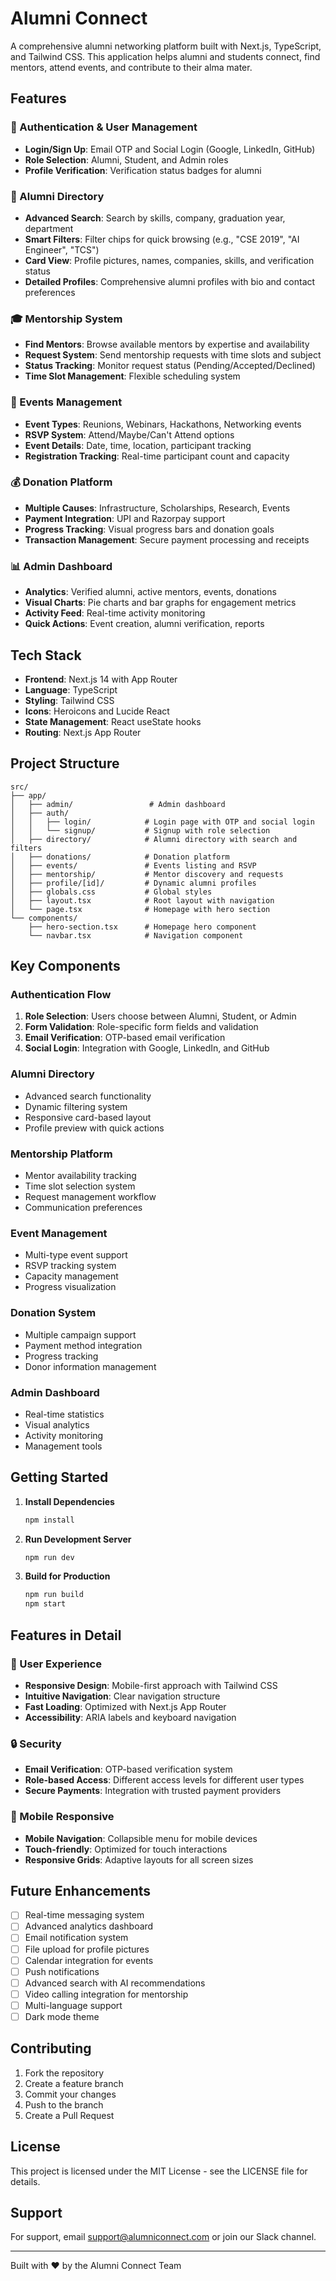 # Alumni Connect

A comprehensive alumni networking platform built with Next.js, TypeScript, and Tailwind CSS. This application helps alumni and students connect, find mentors, attend events, and contribute to their alma mater.

## Features

### 🔐 Authentication & User Management
- **Login/Sign Up**: Email OTP and Social Login (Google, LinkedIn, GitHub)
- **Role Selection**: Alumni, Student, and Admin roles
- **Profile Verification**: Verification status badges for alumni

### 👥 Alumni Directory
- **Advanced Search**: Search by skills, company, graduation year, department
- **Smart Filters**: Filter chips for quick browsing (e.g., "CSE 2019", "AI Engineer", "TCS")
- **Card View**: Profile pictures, names, companies, skills, and verification status
- **Detailed Profiles**: Comprehensive alumni profiles with bio and contact preferences

### 🎓 Mentorship System
- **Find Mentors**: Browse available mentors by expertise and availability
- **Request System**: Send mentorship requests with time slots and subject
- **Status Tracking**: Monitor request status (Pending/Accepted/Declined)
- **Time Slot Management**: Flexible scheduling system

### 📅 Events Management
- **Event Types**: Reunions, Webinars, Hackathons, Networking events
- **RSVP System**: Attend/Maybe/Can't Attend options
- **Event Details**: Date, time, location, participant tracking
- **Registration Tracking**: Real-time participant count and capacity

### 💰 Donation Platform
- **Multiple Causes**: Infrastructure, Scholarships, Research, Events
- **Payment Integration**: UPI and Razorpay support
- **Progress Tracking**: Visual progress bars and donation goals
- **Transaction Management**: Secure payment processing and receipts

### 📊 Admin Dashboard
- **Analytics**: Verified alumni, active mentors, events, donations
- **Visual Charts**: Pie charts and bar graphs for engagement metrics
- **Activity Feed**: Real-time activity monitoring
- **Quick Actions**: Event creation, alumni verification, reports

## Tech Stack

- **Frontend**: Next.js 14 with App Router
- **Language**: TypeScript
- **Styling**: Tailwind CSS
- **Icons**: Heroicons and Lucide React
- **State Management**: React useState hooks
- **Routing**: Next.js App Router

## Project Structure

```
src/
├── app/
│   ├── admin/                 # Admin dashboard
│   ├── auth/
│   │   ├── login/            # Login page with OTP and social login
│   │   └── signup/           # Signup with role selection
│   ├── directory/            # Alumni directory with search and filters
│   ├── donations/            # Donation platform
│   ├── events/               # Events listing and RSVP
│   ├── mentorship/           # Mentor discovery and requests
│   ├── profile/[id]/         # Dynamic alumni profiles
│   ├── globals.css           # Global styles
│   ├── layout.tsx            # Root layout with navigation
│   └── page.tsx              # Homepage with hero section
└── components/
    ├── hero-section.tsx      # Homepage hero component
    └── navbar.tsx            # Navigation component
```

## Key Components

### Authentication Flow
1. **Role Selection**: Users choose between Alumni, Student, or Admin
2. **Form Validation**: Role-specific form fields and validation
3. **Email Verification**: OTP-based email verification
4. **Social Login**: Integration with Google, LinkedIn, and GitHub

### Alumni Directory
- Advanced search functionality
- Dynamic filtering system
- Responsive card-based layout
- Profile preview with quick actions

### Mentorship Platform
- Mentor availability tracking
- Time slot selection system
- Request management workflow
- Communication preferences

### Event Management
- Multi-type event support
- RSVP tracking system
- Capacity management
- Progress visualization

### Donation System
- Multiple campaign support
- Payment method integration
- Progress tracking
- Donor information management

### Admin Dashboard
- Real-time statistics
- Visual analytics
- Activity monitoring
- Management tools

## Getting Started

1. **Install Dependencies**
   ```bash
   npm install
   ```

2. **Run Development Server**
   ```bash
   npm run dev
   ```

3. **Build for Production**
   ```bash
   npm run build
   npm start
   ```

## Features in Detail

### 🎯 User Experience
- **Responsive Design**: Mobile-first approach with Tailwind CSS
- **Intuitive Navigation**: Clear navigation structure
- **Fast Loading**: Optimized with Next.js App Router
- **Accessibility**: ARIA labels and keyboard navigation

### 🔒 Security
- **Email Verification**: OTP-based verification system
- **Role-based Access**: Different access levels for different user types
- **Secure Payments**: Integration with trusted payment providers

### 📱 Mobile Responsive
- **Mobile Navigation**: Collapsible menu for mobile devices
- **Touch-friendly**: Optimized for touch interactions
- **Responsive Grids**: Adaptive layouts for all screen sizes

## Future Enhancements

- [ ] Real-time messaging system
- [ ] Advanced analytics dashboard
- [ ] Email notification system
- [ ] File upload for profile pictures
- [ ] Calendar integration for events
- [ ] Push notifications
- [ ] Advanced search with AI recommendations
- [ ] Video calling integration for mentorship
- [ ] Multi-language support
- [ ] Dark mode theme

## Contributing

1. Fork the repository
2. Create a feature branch
3. Commit your changes
4. Push to the branch
5. Create a Pull Request

## License

This project is licensed under the MIT License - see the LICENSE file for details.

## Support

For support, email support@alumniconnect.com or join our Slack channel.

---

Built with ❤️ by the Alumni Connect Team
